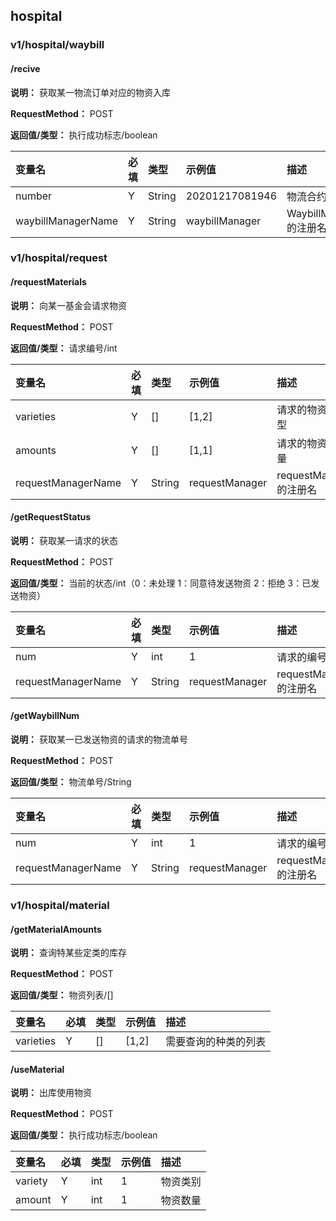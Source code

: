 

## hospital 

### v1/hospital/waybill

#### /recive

**说明：** 获取某一物流订单对应的物资入库

**RequestMethod：** POST

**返回值/类型：** 执行成功标志/boolean

变量名|必填|类型|示例值|描述
:--|:--|:--|:--|:--
number|Y|String|20201217081946|物流合约的编号
waybillManagerName|Y|String|waybillManager|WaybillManager的注册名

### v1/hospital/request

#### /requestMaterials

**说明：** 向某一基金会请求物资

**RequestMethod：** POST

**返回值/类型：** 请求编号/int

变量名|必填|类型|示例值|描述
:--|:--|:--|:--|:--
varieties|Y|[]|[1,2]|请求的物资的类型
amounts|Y|[]|[1,1]|请求的物资的数量
requestManagerName|Y|String|requestManager|requestManager的注册名

#### /getRequestStatus

**说明：** 获取某一请求的状态

**RequestMethod：** POST

**返回值/类型：** 当前的状态/int（0：未处理 1：同意待发送物资 2：拒绝 3：已发送物资）

变量名|必填|类型|示例值|描述
:--|:--|:--|:--|:--
num|Y|int|1|请求的编号
requestManagerName|Y|String|requestManager|requestManager的注册名

#### /getWaybillNum

**说明：** 获取某一已发送物资的请求的物流单号

**RequestMethod：** POST

**返回值/类型：** 物流单号/String

变量名|必填|类型|示例值|描述
:--|:--|:--|:--|:--
num|Y|int|1|请求的编号
requestManagerName|Y|String|requestManager|requestManager的注册名

### v1/hospital/material

#### /getMaterialAmounts

**说明：** 查询特某些定类的库存

**RequestMethod：** POST

**返回值/类型：** 物资列表/[]

变量名|必填|类型|示例值|描述
:--|:--|:--|:--|:--
varieties|Y|[]|[1,2]|需要查询的种类的列表

#### /useMaterial

**说明：** 出库使用物资

**RequestMethod：** POST

**返回值/类型：** 执行成功标志/boolean

变量名|必填|类型|示例值|描述
:--|:--|:--|:--|:--
variety|Y|int|1|物资类别
amount|Y|int|1|物资数量